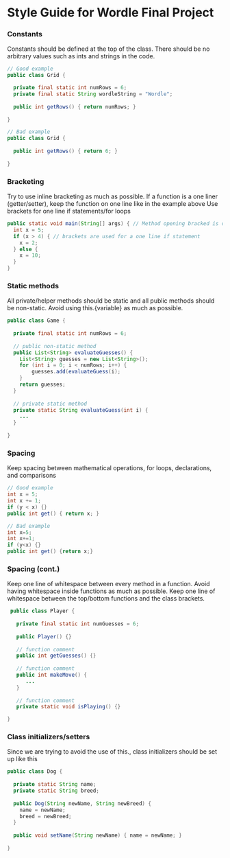 # Style Guide for Wordle Final Project

### Constants
Constants should be defined at the top of the class. There should be no arbitrary values such as ints and strings in the code.

```java
// Good example
public class Grid {

  private final static int numRows = 6;
  private final static String wordleString = "Wordle";
  
  public int getRows() { return numRows; }
  
}
```

```java
// Bad example
public class Grid {
  
  public int getRows() { return 6; }
  
}
```

### Bracketing
Try to use inline bracketing as much as possible. If a function is a one liner (getter/setter), keep the function on one line like in the example above
Use brackets for one line if statements/for loops

```java
public static void main(String[] args) { // Method opening bracked is on same line
  int x = 5;
  if (x > 4) { // brackets are used for a one line if statement
    x = 2;
  } else {
    x = 10;
  }
}
```

### Static methods
All private/helper methods should be static and all public methods should be non-static. Avoid using this.{variable} as much as possible.

```java
public class Game {
  
  private final static int numRows = 6;
  
  // public non-static method
  public List<String> evaluateGuesses() {
    List<String> guesses = new List<String>();
    for (int i = 0; i < numRows; i++) {
        guesses.add(evaluateGuess(i);
    }
    return guesses;
  }
  
  // private static method
  private static String evaluateGuess(int i) {
    ...
  }
  
}
```

### Spacing
Keep spacing between mathematical operations, for loops, declarations, and comparisons

```java
// Good example
int x = 5;
int x += 1;
if (y < x) {}
public int get() { return x; }
```

```java
// Bad example
int x=5;
int x+=1;
if (y<x) {}
public int get() {return x;}
```

### Spacing (cont.)
Keep one line of whitespace between every method in a function.
Avoid having whitespace inside functions as much as possible.
Keep one line of whitespace between the top/bottom functions and the class brackets.
         
```java        
 public class Player {
         
   private final static int numGuesses = 6;
         
   public Player() {}
   
   // function comment
   public int getGuesses() {}
         
   // function comment      
   public int makeMove() {
      ...
   }
       
   // function comment      
   private static void isPlaying() {}

}
``` 
   
### Class initializers/setters
Since we are trying to avoid the use of this.<varaible>, class initializers should be set up like this
  
```java
public class Dog {
  
  private static String name;
  private static String breed;
  
  public Dog(String newName, String newBreed) {
    name = newName;
    breed = newBreed;
  }
  
  public void setName(String newName) { name = newName; }
 
}
```
